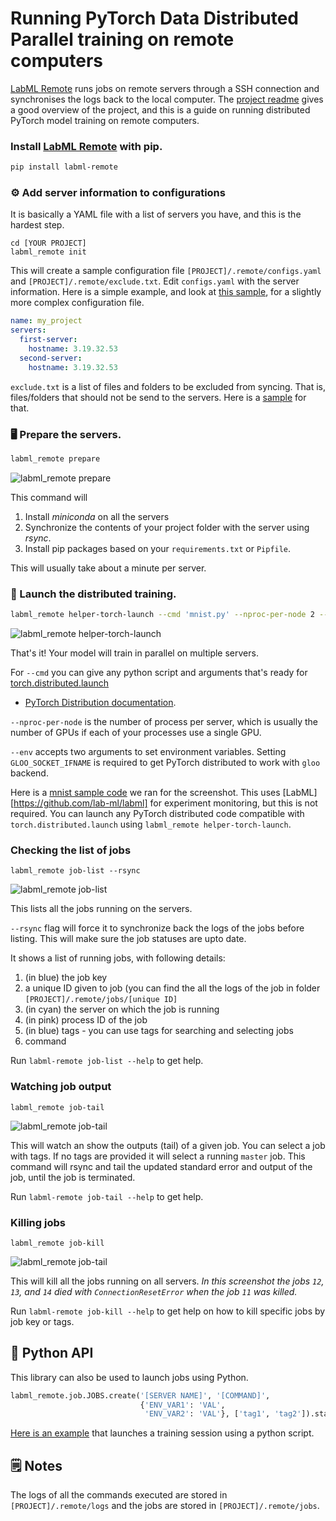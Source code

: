 # Running PyTorch Data Distributed Parallel training on remote computers

[LabML Remote](https://github.com/lab-ml/remote) runs jobs on remote servers
through a SSH connection and synchronises
the logs back to the local computer.
The [project readme](https://github.com/lab-ml/remote/blob/master/readme.md)
gives a good overview of the project,
and this is a guide on running distributed PyTorch model training on remote computers.

### Install [LabML Remote](https://github.com/lab-ml/remote) with pip.

```bash
pip install labml-remote
```

### ⚙️ Add server information to configurations

It is basically a YAML file with a list of servers you have,
and this is the hardest step.

```
cd [YOUR PROJECT]
labml_remote init
```

This will create a sample configuration file `[PROJECT]/.remote/configs.yaml` and `[PROJECT]/.remote/exclude.txt`.
Edit `configs.yaml` with the server information.
Here is a simple example,
and look at [this sample](https://github.com/lab-ml/remote/blob/master/sample/.remote/configs.yaml),
for a slightly more complex configuration file.

```yaml
name: my_project
servers:
  first-server:
    hostname: 3.19.32.53
  second-server:
    hostname: 3.19.32.53
```

`exclude.txt` is a list of files and folders to be excluded from syncing.
That is, files/folders that should not be send to the servers.
Here is a [sample](https://github.com/lab-ml/remote/blob/master/sample/.remote/exclude.txt) for that.

### 🖥 Prepare the servers.

```bash
labml_remote prepare
```

![labml_remote prepare](https://github.com/lab-ml/remote/raw/master/notes/ddp-prepare-servers.png)

This command will
1. Install *miniconda* on all the servers
2. Synchronize the contents of your project folder with the server using *rsync*.
3. Install pip packages based on your `requirements.txt` or `Pipfile`.

This will usually take about a minute per server.

### 🚀 Launch the distributed training.

```bash
labml_remote helper-torch-launch --cmd 'mnist.py' --nproc-per-node 2 --env GLOO_SOCKET_IFNAME enp1s0
```

![labml_remote helper-torch-launch](https://github.com/lab-ml/remote/raw/master/notes/ddp-launch.png)

That's it! Your model will train in parallel on multiple servers.

For `--cmd` you can give any python script and arguments that's ready for
[torch.distributed.launch](https://github.com/pytorch/pytorch/blob/master/torch/distributed/launch.py)
- [PyTorch Distribution documentation](https://pytorch.org/docs/stable/distributed.html).

`--nproc-per-node` is the number of process per server, which is usually the number of GPUs
if each of your processes use a single GPU.

`--env`  accepts two arguments to set environment variables. Setting `GLOO_SOCKET_IFNAME` is required
to get PyTorch distributed to work with `gloo` backend.

Here is a [mnist sample code](https://github.com/lab-ml/remote/blob/master/sample/mnist.py)
 we ran for the screenshot. This uses [LabML][https://github.com/lab-ml/labml] for experiment monitoring,
 but this is not required.
You can launch any PyTorch distributed code compatible with `torch.distributed.launch` using
`labml_remote helper-torch-launch`.

### Checking the list of jobs

```
labml_remote job-list --rsync
```

![labml_remote job-list](https://github.com/lab-ml/remote/raw/master/notes/ddp-job-list.png)

This lists all the jobs running on the servers.

`--rsync` flag will force it to synchronize back the logs of the jobs before listing.
This will make sure the job statuses are upto date.

It shows a list of running jobs, with following details:
1. (in blue) the job key
2. a unique ID given to job (you can find the all the logs of the job in folder `[PROJECT]/.remote/jobs/[unique ID]`
3. (in cyan) the server on which the job is running 
4. (in pink) process ID of the job
5. (in blue) tags - you can use tags for searching and selecting jobs
6. command

Run `labml-remote job-list --help` to get help.

### Watching job output

```
labml_remote job-tail
```

![labml_remote job-tail](https://github.com/lab-ml/remote/raw/master/notes/ddp-tail.png)

This will watch an show the outputs (tail) of a given job. You can select a job with tags.
If no tags are provided it will select a running `master` job.
This command will rsync and tail the updated standard error and output of the job, until
the job is terminated.

Run `labml-remote job-tail --help` to get help.

### Killing jobs

```
labml_remote job-kill
```

![labml_remote job-tail](https://github.com/lab-ml/remote/raw/master/notes/ddp-kill.png)

This will kill all the jobs running on all servers.
*In this screenshot the jobs `12`, `13`, and `14` died with `ConnectionResetError` when
the job `11` was killed.*

Run `labml-remote job-kill --help` to get help on how to kill specific jobs by job key or tags.

## 🐍 Python API

This library can also be used to launch jobs using Python.

```python
labml_remote.job.JOBS.create('[SERVER NAME]', '[COMMAND]',
                             {'ENV_VAR1': 'VAL',
                              'ENV_VAR2': 'VAL'}, ['tag1', 'tag2']).start()
```

[Here is an example](https://github.com/lab-ml/remote/blob/master/sample/api_sample.py)
 that launches a training session using a python script.

## 🗒 Notes

The logs of all the commands executed are stored in `[PROJECT]/.remote/logs` and the jobs 
are stored in `[PROJECT]/.remote/jobs`.